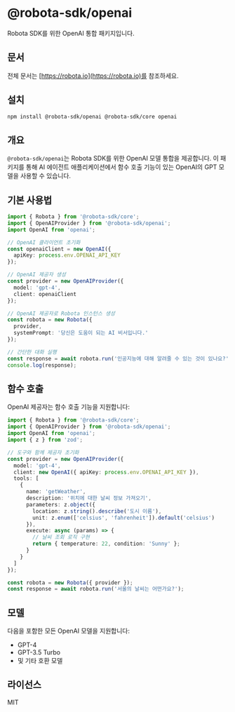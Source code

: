 # @robota-sdk/openai

Robota SDK를 위한 OpenAI 통합 패키지입니다.

## 문서

전체 문서는 [https://robota.io](https://robota.io)를 참조하세요.

## 설치

```bash
npm install @robota-sdk/openai @robota-sdk/core openai
```

## 개요

`@robota-sdk/openai`는 Robota SDK를 위한 OpenAI 모델 통합을 제공합니다. 이 패키지를 통해 AI 에이전트 애플리케이션에서 함수 호출 기능이 있는 OpenAI의 GPT 모델을 사용할 수 있습니다.

## 기본 사용법

```typescript
import { Robota } from '@robota-sdk/core';
import { OpenAIProvider } from '@robota-sdk/openai';
import OpenAI from 'openai';

// OpenAI 클라이언트 초기화
const openaiClient = new OpenAI({
  apiKey: process.env.OPENAI_API_KEY
});

// OpenAI 제공자 생성
const provider = new OpenAIProvider({
  model: 'gpt-4',
  client: openaiClient
});

// OpenAI 제공자로 Robota 인스턴스 생성
const robota = new Robota({
  provider,
  systemPrompt: '당신은 도움이 되는 AI 비서입니다.'
});

// 간단한 대화 실행
const response = await robota.run('인공지능에 대해 알려줄 수 있는 것이 있나요?');
console.log(response);
```

## 함수 호출

OpenAI 제공자는 함수 호출 기능을 지원합니다:

```typescript
import { Robota } from '@robota-sdk/core';
import { OpenAIProvider } from '@robota-sdk/openai';
import OpenAI from 'openai';
import { z } from 'zod';

// 도구와 함께 제공자 초기화
const provider = new OpenAIProvider({
  model: 'gpt-4',
  client: new OpenAI({ apiKey: process.env.OPENAI_API_KEY }),
  tools: [
    {
      name: 'getWeather',
      description: '위치에 대한 날씨 정보 가져오기',
      parameters: z.object({
        location: z.string().describe('도시 이름'),
        unit: z.enum(['celsius', 'fahrenheit']).default('celsius')
      }),
      execute: async (params) => {
        // 날씨 조회 로직 구현
        return { temperature: 22, condition: 'Sunny' };
      }
    }
  ]
});

const robota = new Robota({ provider });
const response = await robota.run('서울의 날씨는 어떤가요?');
```

## 모델

다음을 포함한 모든 OpenAI 모델을 지원합니다:
- GPT-4
- GPT-3.5 Turbo
- 및 기타 호환 모델

## 라이선스

MIT 
